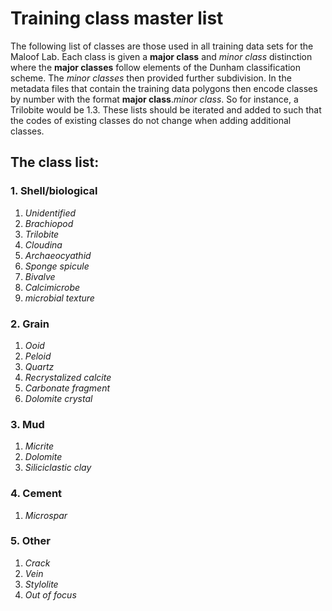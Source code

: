 # Training class master list
The following list of classes are those used in all training data sets for the Maloof Lab. Each class is given a **major class** and *minor class* distinction where the **major classes** follow elements of the Dunham classification scheme. The *minor classes* then provided further subdivision. In the metadata files that contain the training data polygons then encode classes by number with the format **major class**.*minor class*. So for instance, a Trilobite would be 1.3. These lists should be iterated and added to such that the codes of existing classes do not change when adding additional classes.

## The class list:

### 1. **Shell/biological**
1. *Unidentified*
2. *Brachiopod*
3. *Trilobite*
4. *Cloudina*
5. *Archaeocyathid*
6. *Sponge spicule*
7. *Bivalve*
8. *Calcimicrobe*
9. *microbial texture*

### 2. **Grain**
1. *Ooid*
2. *Peloid*
3. *Quartz*
4. *Recrystalized calcite*
5. *Carbonate fragment*
6. *Dolomite crystal*


### 3. **Mud**
1. *Micrite*
2. *Dolomite*
3. *Siliciclastic clay*

### 4. **Cement**
1. *Microspar*

### 5. **Other**
1. *Crack*
2. *Vein*
3. *Stylolite*
4. *Out of focus*